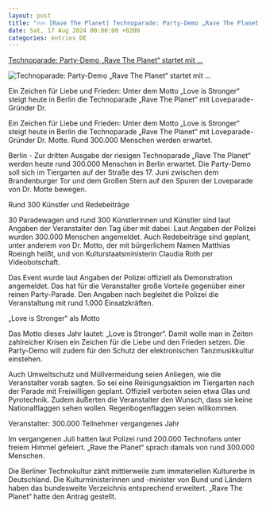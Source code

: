 ```yaml
---
layout: post
title: "🔥🔥 [Rave The Planet] Technoparade: Party-Demo „Rave The Planet“ startet mit ..."
date: Sat, 17 Aug 2024 00:00:00 +0200
categories: entries DE
---
```

[Technoparade: Party-Demo „Rave The Planet“ startet mit ...](https://www.volksstimme.de/panorama/party-demo-rave-the-planet-startet-mit-tausenden-menschen-3900159)

![Technoparade: Party-Demo „Rave The Planet“ startet mit ...](https://bmg-images.forward-publishing.io/2024/08/17/d94d6ffe-62ec-48a2-b3f6-8c23f0f6c1d5.jpeg?rect=0%2C106%2C2048%2C1152&w=1024)

Ein Zeichen für Liebe und Frieden: Unter dem Motto „Love is Stronger“ steigt heute in Berlin die Technoparade „Rave The Planet“ mit Loveparade-Gründer Dr.

Ein Zeichen für Liebe und Frieden: Unter dem Motto „Love is Stronger“ steigt heute in Berlin die Technoparade „Rave The Planet“ mit Loveparade-Gründer Dr. Motte. Rund 300.000 Menschen werden erwartet.

Berlin - Zur dritten Ausgabe der riesigen Technoparade „Rave The Planet“ werden heute rund 300.000 Menschen in Berlin erwartet. Die Party-Demo soll sich im Tiergarten auf der Straße des 17. Juni zwischen dem Brandenburger Tor und dem Großen Stern auf den Spuren der Loveparade von Dr. Motte bewegen.

Rund 300 Künstler und Redebeiträge

30 Paradewagen und rund 300 Künstlerinnen und Künstler sind laut Angaben der Veranstalter den Tag über mit dabei. Laut Angaben der Polizei wurden 300.000 Menschen angemeldet. Auch Redebeiträge sind geplant, unter anderem von Dr. Motto, der mit bürgerlichem Namen Matthias Roeingh heißt, und von Kulturstaatsministerin Claudia Roth per Videobotschaft.

Das Event wurde laut Angaben der Polizei offiziell als Demonstration angemeldet. Das hat für die Veranstalter große Vorteile gegenüber einer reinen Party-Parade. Den Angaben nach begleitet die Polizei die Veranstaltung mit rund 1.000 Einsatzkräften.

„Love is Stronger“ als Motto

Das Motto dieses Jahr lautet: „Love is Stronger“. Damit wolle man in Zeiten zahlreicher Krisen ein Zeichen für die Liebe und den Frieden setzen. Die Party-Demo will zudem für den Schutz der elektronischen Tanzmusikkultur einstehen.

Auch Umweltschutz und Müllvermeidung seien Anliegen, wie die Veranstalter vorab sagten. So sei eine Reinigungsaktion im Tiergarten nach der Parade mit Freiwilligen geplant. Offiziell verboten seien etwa Glas und Pyrotechnik. Zudem äußerten die Veranstalter den Wunsch, dass sie keine Nationalflaggen sehen wollen. Regenbogenflaggen seien willkommen.

Veranstalter: 300.000 Teilnehmer vergangenes Jahr

Im vergangenen Juli hatten laut Polizei rund 200.000 Technofans unter freiem Himmel gefeiert. „Rave the Planet“ sprach damals von rund 300.000 Menschen.

Die Berliner Technokultur zählt mittlerweile zum immateriellen Kulturerbe in Deutschland. Die Kulturministerinnen und -minister von Bund und Ländern haben das bundesweite Verzeichnis entsprechend erweitert. „Rave The Planet“ hatte den Antrag gestellt.

